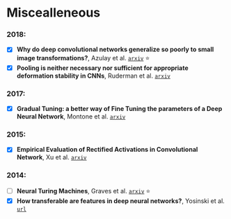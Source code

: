 # Miscealleneous

### 2018:

- [X] **Why do deep convolutional networks generalize so poorly to small image transformations?**,
Azulay et al. [`arxiv`](https://arxiv.org/abs/1805.12177) :star:
- [X] **Pooling is neither necessary nor sufficient for appropriate deformation stability in CNNs**,
Ruderman et al. [`arxiv`](https://arxiv.org/abs/1804.04438)

### 2017:

- [X] **Gradual Tuning: a better way of Fine Tuning the parameters of a Deep Neural Network**,
Montone et al. [`arxiv`](https://arxiv.org/abs/1711.10177)

### 2015:

- [X] **Empirical Evaluation of Rectified Activations in Convolutional Network**,
Xu et al. [`arxiv`](https://arxiv.org/abs/1505.00853)

### 2014:

- [ ] **Neural Turing Machines**, Graves et al. [`arxiv`](https://arxiv.org/abs/1410.5401) :star:
- [X] **How transferable are features in deep neural networks?**, Yosinski et al.
[`url`](http://papers.nips.cc/paper/5347-how-transferable-are-features-in-deep-neural-networks)